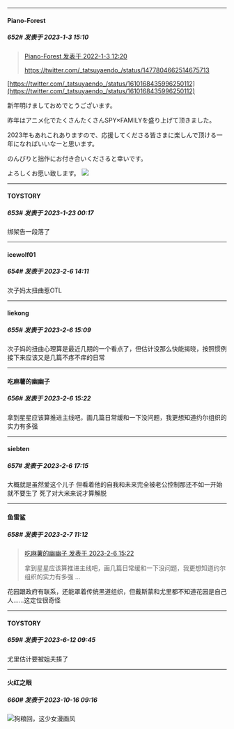

*****

####  Piano-Forest  
##### 652#       发表于 2023-1-3 15:10

<blockquote><a href="httphttps://bbs.saraba1st.com/2b/forum.php?mod=redirect&amp;goto=findpost&amp;pid=54146542&amp;ptid=1823493" target="_blank">Piano-Forest 发表于 2022-1-3 12:20</a>

https://twitter.com/_tatsuyaendo_/status/1477804662514675713</blockquote>
[https://twitter.com/_tatsuyaendo_/status/1610168435996250112](https://twitter.com/_tatsuyaendo_/status/1610168435996250112)

新年明けましておめでとうございます。

昨年はアニメ化でたくさんたくさんSPY×FAMILYを盛り上げて顶きました。

2023年もあれこれありますので、応援してくださる皆さまに楽しんで顶ける一年になればいいなーと思います。

のんびりと拙作にお付き合いくださると幸いです。

よろしくお愿い致します。
<img src="https://p.sda1.dev/9/bc546abfe8813e275d57a3f92e35022f/20230103_150939.jpg" referrerpolicy="no-referrer">

*****

####  TOYSTORY  
##### 653#       发表于 2023-1-23 00:17

绑架告一段落了

*****

####  icewolf01  
##### 654#       发表于 2023-2-6 14:11

次子妈太扭曲惹OTL


*****

####  liekong  
##### 655#       发表于 2023-2-6 15:09

次子妈的扭曲心理算是最近几期的一个看点了，但估计没那么快能揭晓，按照惯例接下来应该又是几篇不疼不痒的日常


*****

####  吃麻薯的幽幽子  
##### 656#       发表于 2023-2-6 15:22

拿到星星应该算推进主线吧，画几篇日常缓和一下没问题，我更想知道约尔组织的实力有多强


*****

####  siebten  
##### 657#       发表于 2023-2-6 17:15

大概就是虽然爱这个儿子 但看着他的自我和未来完全被老公控制那还不如一开始就不要生了 死了对大米来说才算解脱


*****

####  鱼雷鲨  
##### 658#       发表于 2023-2-7 11:12

<blockquote><a href="httphttps://bbs.saraba1st.com/2b/forum.php?mod=redirect&amp;goto=findpost&amp;pid=59633781&amp;ptid=1823493" target="_blank">吃麻薯的幽幽子 发表于 2023-2-6 15:22</a>

拿到星星应该算推进主线吧，画几篇日常缓和一下没问题，我更想知道约尔组织的实力有多强 ...</blockquote>
花园跟政府有联系，还能罩着传统黑道组织，但戴斯蒙和尤里都不知道花园是自己人……这定位很奇怪

*****

####  TOYSTORY  
##### 659#       发表于 2023-6-12 09:45

尤里估计要被姐夫揍了

*****

####  火红之眼  
##### 660#       发表于 2023-10-16 09:16

<img src="https://static.saraba1st.com/image/smiley/face2017/077.png" referrerpolicy="no-referrer">狗粮回，这少女漫画风

